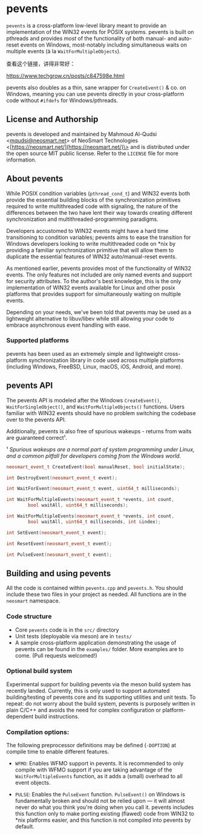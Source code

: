 # pevents

`pevents` is a cross-platform low-level library meant to provide an
implementation of the WIN32 events for POSIX systems. pevents is built
on pthreads and provides *most* of the functionality of both manual-
and auto-reset events on Windows, most-notably including simultaneous
waits on multiple events (à la `WaitForMultipleObjects`).

查看这个链接，讲得非常好：

https://www.techgrow.cn/posts/c847598e.html

pevents also doubles as a thin, sane wrapper for `CreateEvent()` & co. on
Windows, meaning you can use pevents directly in your cross-platform
code without `#ifdefs` for Windows/pthreads.

## License and Authorship

pevents is developed and maintained by Mahmoud Al-Qudsi
\<[mqudsi@neosmart.net](mailto:mqudsi@neosmart.net)\> of NeoSmart Technologies
\<[https://neosmart.net/](https://neosmart.net/)\> and is distributed under the
open source MIT public license. Refer to the `LICENSE` file for more information.

## About pevents

While POSIX condition variables (`pthread_cond_t`) and WIN32 events both
provide the essential building blocks of the synchronization primitives
required to write multithreaded code with signaling, the nature of the
differences between the two have lent their way towards creating
different synchronization and multithreaded-programming paradigms.

Developers accustomed to WIN32 events might have a hard time
transitioning to condition variables; pevents aims to ease the
transition for Windows developers looking to write multithreaded code on
*nix by providing a familiar synchronization primitive that will allow
them to duplicate the essential features of WIN32 auto/manual-reset
events.

As mentioned earlier, pevents provides most of the functionality of
WIN32 events. The only features not included are only named events and
support for security attributes. To the author's best knowledge, this is the only
implementation of WIN32 events available for Linux and other posix platforms
that provides support for simultaneously waiting on multiple events.

Depending on your needs, we've been told that pevents may be used as a lightweight
alternative to libuv/libev while still allowing your code to embrace asynchronous event
handling with ease.

### Supported platforms

pevents has been used as an extremely simple and lightweight cross-platform synchronization
library in code used across multiple platforms (including Windows, FreeBSD, Linux, macOS,
iOS, Android, and more).
## pevents API

The pevents API is modeled after the Windows `CreateEvent()`, `WaitForSingleObject()`,
and `WaitForMultipleObjects()` functions. Users familiar with WIN32 events
should have no problem switching the codebase over to the pevents API.

Additionally, pevents is also free of spurious wakeups - returns from waits are guaranteed
correct¹.

¹ *Spurious wakeups are a normal part of system programming under
Linux, and a common pitfall for developers coming from the Windows world.*

```cpp
neosmart_event_t CreateEvent(bool manualReset, bool initialState);

int DestroyEvent(neosmart_event_t event);

int WaitForEvent(neosmart_event_t event, uint64_t milliseconds);

int WaitForMultipleEvents(neosmart_event_t *events, int count,
		bool waitAll, uint64_t milliseconds);

int WaitForMultipleEvents(neosmart_event_t *events, int count,
		bool waitAll, uint64_t milliseconds, int &index);

int SetEvent(neosmart_event_t event);

int ResetEvent(neosmart_event_t event);

int PulseEvent(neosmart_event_t event);
```

## Building and using pevents

All the code is contained within `pevents.cpp` and `pevents.h`. You should
include these two files in your project as needed. All functions are in
the `neosmart` namespace.

### Code structure

* Core `pevents` code is in the `src/` directory
* Unit tests (deployable via meson) are in `tests/`
* A sample cross-platform application demonstrating the usage of pevents can be found
in the `examples/` folder. More examples are to come. (Pull requests welcomed!)

### Optional build system

Experimental support for building pevents via the meson build system has recently landed.
Currently, this is only used to support automated building/testing of pevents core and
its supporting utilities and unit tests. To repeat: do not worry about the build system,
pevents is purposely written in plain C/C++ and avoids the need for complex configuration
or platform-dependent build instructions.

### Compilation options:

The following preprocessor definitions may be defined (`-DOPTION`) at
compile time to enable different features.

* `WFMO`: Enables WFMO support in pevents. It is recommended to only compile
with WFMO support if you are taking advantage of the
`WaitForMultipleEvents` function, as it adds a (small) overhead to all
event objects.

* `PULSE`: Enables the `PulseEvent` function. `PulseEvent()` on Windows is
fundamentally broken and should not be relied upon — it will almost
never do what you think you're doing when you call it. pevents includes
this function only to make porting existing (flawed) code from WIN32 to
*nix platforms easier, and this function is not compiled into pevents by
default.

